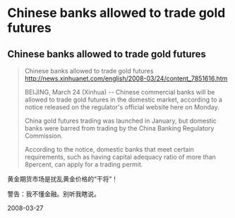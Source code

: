 # Chinese banks allowed to trade gold futures

## Chinese banks allowed to trade gold futures

> Chinese banks allowed to trade gold futures
> http://news.xinhuanet.com/english/2008-03/24/content_7851616.htm
> 
> BEIJING, March 24 (Xinhua) -- Chinese commercial banks will be allowed to trade gold futures in the domestic market, according to a notice released on the regulator's official website here on Monday.
> 
> China gold futures trading was launched in January, but domestic banks were barred from trading by the China Banking Regulatory Commission.
> 
> According to the notice, domestic banks that meet certain requirements, such as having capital adequacy ratio of more than 8percent, can apply for a trading permit. 

黄金期货市场是扰乱黄金价格的“干将”！


警告：我不懂金融。别听我瞎说。


2008-03-27